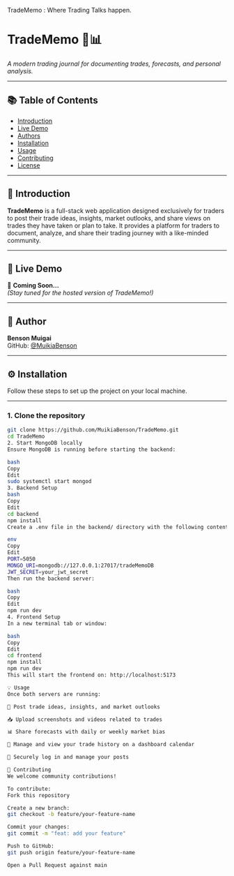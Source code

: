 TradeMemo : Where Trading Talks happen.

# TradeMemo 🧠📊  
_A modern trading journal for documenting trades, forecasts, and personal analysis._

---

## 📚 Table of Contents

- [Introduction](#introduction)
- [Live Demo](#live-demo)
- [Authors](#authors)
- [Installation](#installation)
- [Usage](#usage)
- [Contributing](#contributing)
- [License](#license)

---

## 🧭 Introduction

**TradeMemo** is a full-stack web application designed exclusively for traders to post their trade ideas, insights, market outlooks, and share views on trades they have taken or plan to take. It provides a platform for traders to document, analyze, and share their trading journey with a like-minded community.

---

## 🚀 Live Demo

🔗 **Coming Soon...**  
_(Stay tuned for the hosted version of TradeMemo!)_

---

## 👤 Author

**Benson Muigai**  
GitHub: [@MuikiaBenson](https://github.com/MuikiaBenson)

---

## ⚙️ Installation

Follow these steps to set up the project on your local machine.

---

### 1. Clone the repository

```bash
git clone https://github.com/MuikiaBenson/TradeMemo.git
cd TradeMemo
2. Start MongoDB locally
Ensure MongoDB is running before starting the backend:

bash
Copy
Edit
sudo systemctl start mongod
3. Backend Setup
bash
Copy
Edit
cd backend
npm install
Create a .env file in the backend/ directory with the following content:

env
Copy
Edit
PORT=5050
MONGO_URI=mongodb://127.0.0.1:27017/tradeMemoDB
JWT_SECRET=your_jwt_secret
Then run the backend server:

bash
Copy
Edit
npm run dev
4. Frontend Setup
In a new terminal tab or window:

bash
Copy
Edit
cd frontend
npm install
npm run dev
This will start the frontend on: http://localhost:5173

💡 Usage
Once both servers are running:

📝 Post trade ideas, insights, and market outlooks

📥 Upload screenshots and videos related to trades

📊 Share forecasts with daily or weekly market bias

📅 Manage and view your trade history on a dashboard calendar

🔐 Securely log in and manage your posts

🤝 Contributing
We welcome community contributions!

To contribute:
Fork this repository

Create a new branch:
git checkout -b feature/your-feature-name

Commit your changes:
git commit -m "feat: add your feature"

Push to GitHub:
git push origin feature/your-feature-name

Open a Pull Request against main
